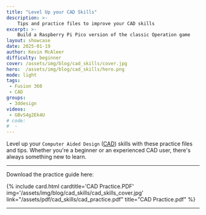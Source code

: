 ```yaml
---
title: "Level Up your CAD Skills"
description: >-
    Tips and practice files to improve your CAD skills
excerpt: >-
    Build a Raspberry Pi Pico version of the classic Operation game
layout: showcase
date: 2025-01-19
author: Kevin McAleer
difficulty: beginner
cover: /assets/img/blog/cad_skills/cover.jpg
hero:  /assets/img/blog/cad_skills/hero.png
mode: light
tags:
 - Fusion 360
 - CAD
groups:
 - 3ddesign
videos:
 - GBvS4g2Ek4U
# code:
#  - 
---
```


Level up your `Computer Aided Design` ([CAD](/resources/glossary#cad)) skills with these practice files and tips. Whether you're a beginner or an experienced CAD user, there's always something new to learn.

---

Download the practice guide here:

<div class="row row-cols-2 row-cols-md-3 g-4">
{% include card.html cardtitle='CAD Practice.PDF' img='/assets/img/blog/cad_skills/cad_skills_cover.jpg' link="/assets/pdf/cad_skills/cad_practice.pdf" title="CAD Practice.pdf" %}
</div>

---
